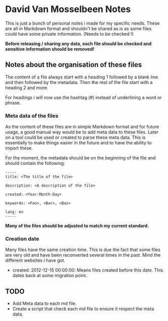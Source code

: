 # David Van Mosselbeen Notes

This is just a bunch of personal notes i made for my specific needs. These are all in Markdown format and shouldn't be 
shared as is as some files could have some private information. (Needs to be checked !)

**Before releasing / sharing any data, each file should be checked and sensitive information should be removed!**

## Notes about the organisation of these files

The content of a file always start with a heading 1 followed by a blank line and then followed by the metadata. Then 
the rest of the file start with a heading 2 and more. 

For headings i will now use the hashtag (#) instead of underlining a word or phrase.

### Meta data of the files

As the content of these files are in simple Markdown format and for future usage, a good manual way would be to add 
meta data to these files. Later on a tool could be used or created to parse these meta data. This is essentially to 
make things easier in the future and to have the ability to import these.

For the moment, the metadata should be on the beginning of the file and should contain the following:

    -----
    title: <The title of the file>
    
    description: <A description of the file>
    
    created: <Year-Month-Day>
    
    keywords: <Foo>, <Bar>, <Baz>
    
    lang: en
    -----

**Many of the files should be adjusted to match my current standard.** 

### Creation date

Many files have the same creation time. This is due the fact that some files are very old and have been reconverted 
several times in the past. Mind the different websites i have got.

* created: 2012-12-15 00:00:00: Means files created before this date. This dates back at some migration point.

## TODO

* Add Meta data to each md file.
* Create a script that check each md file to ensure it respect the meta data.
